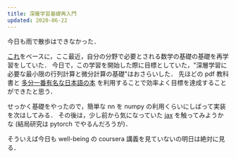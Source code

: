 ```yaml
---
title: 深層学習基礎再入門
updated: 2020-06-22
---
```


今日も雨で散歩はできなかった．

[これ](https://arxiv.org/abs/1802.01528)をベースに，ここ最近，自分の分野で必要とされる数学の基礎の基礎を再学習をしていた．
今日で，この学習を開始した際に目標としていた，"深層学習に必要な最小限の行列計算と微分計算の基礎"はおさらいした．
先ほどの pdf 教科書と [多分一番有名な日本語の本](https://www.amazon.co.jp/dp/4061529021/) を利用することで効率よく目標を達成することができたと思う．

せっかく基礎をやったので，簡単な nn を numpy の利用くらいにしばって実装を次はしてみる．
その後は，少し前から気になっていた [jax](https://github.com/google/jax) を触ってみようかな (結局研究は pytorch でやるんだろうが)．

そういえば今日も well-being の coursera 講義を見ていないの明日は絶対に見る．

